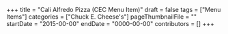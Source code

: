 +++
title = "Cali Alfredo Pizza (CEC Menu Item)"
draft = false
tags = ["Menu Items"]
categories = ["Chuck E. Cheese's"]
pageThumbnailFile = ""
startDate = "2015-00-00"
endDate = "0000-00-00"
contributors = []
+++
